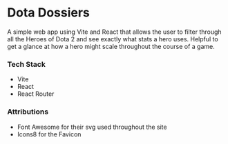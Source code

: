 # Dota Dossiers

A simple web app using Vite and React that allows the user to filter through all the Heroes of Dota 2 and see exactly what stats a hero uses. Helpful to get a glance at how a hero might scale throughout the course of a game.

### Tech Stack

- Vite
- React
- React Router

### Attributions

- Font Awesome for their svg used throughout the site
- Icons8 for the Favicon
